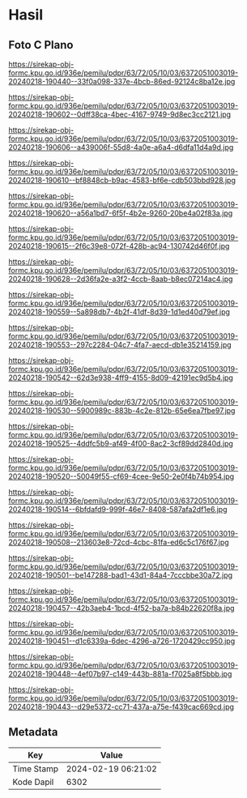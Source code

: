 # Hasil

## Foto C Plano

https://sirekap-obj-formc.kpu.go.id/936e/pemilu/pdpr/63/72/05/10/03/6372051003019-20240218-190440--33f0a098-337e-4bcb-86ed-92124c8ba12e.jpg

https://sirekap-obj-formc.kpu.go.id/936e/pemilu/pdpr/63/72/05/10/03/6372051003019-20240218-190602--0dff38ca-4bec-4167-9749-9d8ec3cc2121.jpg

https://sirekap-obj-formc.kpu.go.id/936e/pemilu/pdpr/63/72/05/10/03/6372051003019-20240218-190606--a439006f-55d8-4a0e-a6a4-d6dfa11d4a9d.jpg

https://sirekap-obj-formc.kpu.go.id/936e/pemilu/pdpr/63/72/05/10/03/6372051003019-20240218-190610--bf8848cb-b9ac-4583-bf6e-cdb503bbd928.jpg

https://sirekap-obj-formc.kpu.go.id/936e/pemilu/pdpr/63/72/05/10/03/6372051003019-20240218-190620--a56a1bd7-6f5f-4b2e-9260-20be4a02f83a.jpg

https://sirekap-obj-formc.kpu.go.id/936e/pemilu/pdpr/63/72/05/10/03/6372051003019-20240218-190615--2f6c39e8-072f-428b-ac94-130742d46f0f.jpg

https://sirekap-obj-formc.kpu.go.id/936e/pemilu/pdpr/63/72/05/10/03/6372051003019-20240218-190628--2d36fa2e-a3f2-4ccb-8aab-b8ec07214ac4.jpg

https://sirekap-obj-formc.kpu.go.id/936e/pemilu/pdpr/63/72/05/10/03/6372051003019-20240218-190559--5a898db7-4b2f-41df-8d39-1d1ed40d79ef.jpg

https://sirekap-obj-formc.kpu.go.id/936e/pemilu/pdpr/63/72/05/10/03/6372051003019-20240218-190553--297c2284-04c7-4fa7-aecd-db1e35214159.jpg

https://sirekap-obj-formc.kpu.go.id/936e/pemilu/pdpr/63/72/05/10/03/6372051003019-20240218-190542--62d3e938-4ff9-4155-8d09-42191ec9d5b4.jpg

https://sirekap-obj-formc.kpu.go.id/936e/pemilu/pdpr/63/72/05/10/03/6372051003019-20240218-190530--5900989c-883b-4c2e-812b-65e6ea7fbe97.jpg

https://sirekap-obj-formc.kpu.go.id/936e/pemilu/pdpr/63/72/05/10/03/6372051003019-20240218-190525--4ddfc5b9-af49-4f00-8ac2-3cf89dd2840d.jpg

https://sirekap-obj-formc.kpu.go.id/936e/pemilu/pdpr/63/72/05/10/03/6372051003019-20240218-190520--50049f55-cf69-4cee-9e50-2e0f4b74b954.jpg

https://sirekap-obj-formc.kpu.go.id/936e/pemilu/pdpr/63/72/05/10/03/6372051003019-20240218-190514--6bfdafd9-999f-46e7-8408-587afa2df1e6.jpg

https://sirekap-obj-formc.kpu.go.id/936e/pemilu/pdpr/63/72/05/10/03/6372051003019-20240218-190508--213603e8-72cd-4cbc-81fa-ed6c5c176f67.jpg

https://sirekap-obj-formc.kpu.go.id/936e/pemilu/pdpr/63/72/05/10/03/6372051003019-20240218-190501--be147288-bad1-43d1-84a4-7cccbbe30a72.jpg

https://sirekap-obj-formc.kpu.go.id/936e/pemilu/pdpr/63/72/05/10/03/6372051003019-20240218-190457--42b3aeb4-1bcd-4f52-ba7a-b84b22620f8a.jpg

https://sirekap-obj-formc.kpu.go.id/936e/pemilu/pdpr/63/72/05/10/03/6372051003019-20240218-190451--d1c6339a-6dec-4296-a726-1720429cc950.jpg

https://sirekap-obj-formc.kpu.go.id/936e/pemilu/pdpr/63/72/05/10/03/6372051003019-20240218-190448--4ef07b97-c149-443b-881a-f7025a8f5bbb.jpg

https://sirekap-obj-formc.kpu.go.id/936e/pemilu/pdpr/63/72/05/10/03/6372051003019-20240218-190443--d29e5372-cc71-437a-a75e-f439cac669cd.jpg


## Metadata

| Key        | Value               |
| ---------- | ------------------- |
| Time Stamp | 2024-02-19 06:21:02 |
| Kode Dapil | 6302                |



